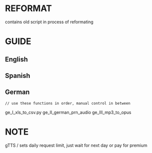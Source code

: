 # REFORMAT

contains old script in process of reformating

# GUIDE

## English

## Spanish

## German

    // use these functions in order, manual control in between

ge_I_xls_to_csv.py
ge_II_german_prn_audio
ge_III_mp3_to_opus

# NOTE

gTTS / sets daily request limit, just wait for next day or pay for premium
